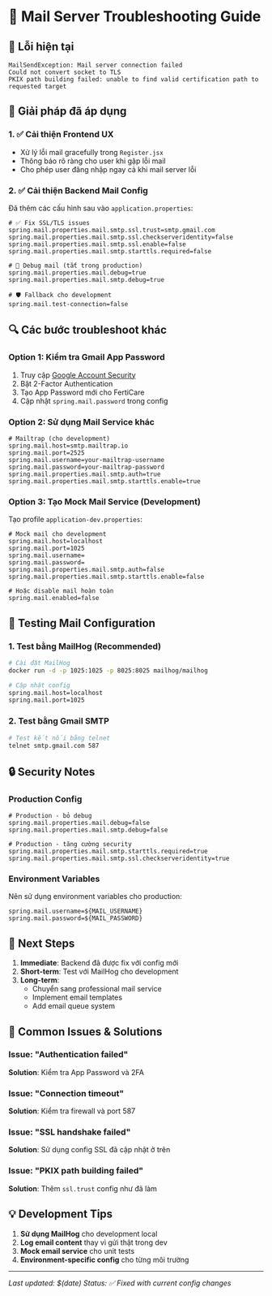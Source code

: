 # 📧 Mail Server Troubleshooting Guide

## 🚨 Lỗi hiện tại

```
MailSendException: Mail server connection failed
Could not convert socket to TLS
PKIX path building failed: unable to find valid certification path to requested target
```

## 🔧 Giải pháp đã áp dụng

### 1. ✅ Cải thiện Frontend UX

- Xử lý lỗi mail gracefully trong `Register.jsx`
- Thông báo rõ ràng cho user khi gặp lỗi mail
- Cho phép user đăng nhập ngay cả khi mail server lỗi

### 2. ✅ Cải thiện Backend Mail Config

Đã thêm các cấu hình sau vào `application.properties`:

```properties
# ✅ Fix SSL/TLS issues
spring.mail.properties.mail.smtp.ssl.trust=smtp.gmail.com
spring.mail.properties.mail.smtp.ssl.checkserveridentity=false
spring.mail.properties.mail.smtp.ssl.enable=false
spring.mail.properties.mail.smtp.starttls.required=false

# 🔧 Debug mail (tắt trong production)
spring.mail.properties.mail.debug=true
spring.mail.properties.mail.smtp.debug=true

# 🛡️ Fallback cho development
spring.mail.test-connection=false
```

## 🔍 Các bước troubleshoot khác

### Option 1: Kiểm tra Gmail App Password

1. Truy cập [Google Account Security](https://myaccount.google.com/security)
2. Bật 2-Factor Authentication
3. Tạo App Password mới cho FertiCare
4. Cập nhật `spring.mail.password` trong config

### Option 2: Sử dụng Mail Service khác

```properties
# Mailtrap (cho development)
spring.mail.host=smtp.mailtrap.io
spring.mail.port=2525
spring.mail.username=your-mailtrap-username
spring.mail.password=your-mailtrap-password
spring.mail.properties.mail.smtp.auth=true
spring.mail.properties.mail.smtp.starttls.enable=true
```

### Option 3: Tạo Mock Mail Service (Development)

Tạo profile `application-dev.properties`:

```properties
# Mock mail cho development
spring.mail.host=localhost
spring.mail.port=1025
spring.mail.username=
spring.mail.password=
spring.mail.properties.mail.smtp.auth=false
spring.mail.properties.mail.smtp.starttls.enable=false

# Hoặc disable mail hoàn toàn
spring.mail.enabled=false
```

## 🚀 Testing Mail Configuration

### 1. Test bằng MailHog (Recommended)

```bash
# Cài đặt MailHog
docker run -d -p 1025:1025 -p 8025:8025 mailhog/mailhog

# Cập nhật config
spring.mail.host=localhost
spring.mail.port=1025
```

### 2. Test bằng Gmail SMTP

```bash
# Test kết nối bằng telnet
telnet smtp.gmail.com 587
```

## 🔒 Security Notes

### Production Config

```properties
# Production - bỏ debug
spring.mail.properties.mail.debug=false
spring.mail.properties.mail.smtp.debug=false

# Production - tăng cường security
spring.mail.properties.mail.smtp.starttls.required=true
spring.mail.properties.mail.smtp.ssl.checkserveridentity=true
```

### Environment Variables

Nên sử dụng environment variables cho production:

```properties
spring.mail.username=${MAIL_USERNAME}
spring.mail.password=${MAIL_PASSWORD}
```

## 📝 Next Steps

1. **Immediate**: Backend đã được fix với config mới
2. **Short-term**: Test với MailHog cho development
3. **Long-term**:
   - Chuyển sang professional mail service
   - Implement email templates
   - Add email queue system

## 🐛 Common Issues & Solutions

### Issue: "Authentication failed"

**Solution**: Kiểm tra App Password và 2FA

### Issue: "Connection timeout"

**Solution**: Kiểm tra firewall và port 587

### Issue: "SSL handshake failed"

**Solution**: Sử dụng config SSL đã cập nhật ở trên

### Issue: "PKIX path building failed"

**Solution**: Thêm `ssl.trust` config như đã làm

## 💡 Development Tips

1. **Sử dụng MailHog** cho development local
2. **Log email content** thay vì gửi thật trong dev
3. **Mock email service** cho unit tests
4. **Environment-specific config** cho từng môi trường

---

_Last updated: $(date)_
_Status: ✅ Fixed with current config changes_
